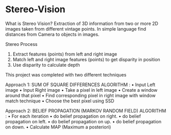 # Stereo-Vision

What is Stereo Vision?
  Extraction of 3D information from two or more 2D images taken from different vintage points. In simple language find distances from Camera to objects in images.

Stereo Process
  1. Extract features (points) from left and right image
  2. Match left and right image features (points) to get disparity in position
  3. Use disparity to calculate depth

This project was completed with two different techniques

Approach 1: SUM OF SQUARE DIFFERENCES
  ALGORITHM :
    • Input Left image
    • Input Right image
    • Take a pixel in left image
    • Create a window around that pixel
    • Find corresponding pixel in right image with window match
    technique
    • Choose the best pixel using SSD
    
Approach 2: BELIEF PROPAGATION (MARKOV RANDOM FIELD)
  ALGORITHM :
    • For each iteration
    • do belief propagation on right.
    • do belief propagation on left.
    • do belief propagation on up.
    • do belief propagation on down.
    • Calculate MAP (Maximum a posteriori)
  
